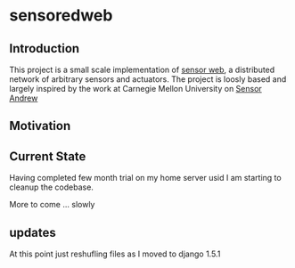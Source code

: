 # sensoredweb #

## Introduction ##
This project is a small scale implementation of [sensor web](http://en.wikipedia.org/wiki/Sensor_web), a distributed network of arbitrary sensors and actuators.
The project is loosly based and largely inspired by the work at Carnegie Mellon University on [Sensor Andrew](http://sensor.andrew.cmu.edu/about)

## Motivation ##

## Current State ##
Having completed few month trial on my home server usid I am starting to cleanup the codebase.

More to come ... slowly 

## updates ##

At this point just reshufling files as I moved to django 1.5.1
